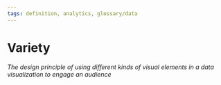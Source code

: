 ```yaml
---
tags: definition, analytics, glossary/data
---
```

#  Variety
*The design principle of using different kinds of visual elements in a data visualization to engage an audience*